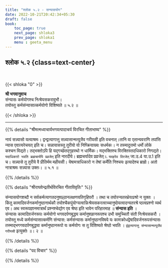 ```yaml
---
title: "श्लोक ५.२ - सन्यासयोग"
date: 2022-10-21T20:42:34+05:30
draft: false
book:
    toc_page: true
    next_page: shloka3
    prev_page: shloka1
    menu : geeta_menu
---
```




## श्लोक ५.२ {class=text-center}

<br/>

{{< shloka  "0"  >}}

**श्री भगवानुवाच**  
संन्यासः कर्मयोगश्च निःश्रेयसकरावुभौ।  
तयोस्तु कर्मसंन्यासात्कर्मयोगो विशिष्यते ॥ ५.२ ॥

{{< /shloka >}}

---


{{% details "श्रीमत्मध्वाचार्यभगवत्पादाचर्य विरचित  गीताभाष्य" %}}

नायं सन्न्यासो यत्याश्रमः। द्वन्द्वत्यागात्तु 
सन्न्यासान्मत्पूजैव गरीयसी इति वचनात्।तानि वा 
एतान्यवराणि तपांसि न्यास एवात्यरेचयत् इति च। 
सन्नायासस्तु तुरीयो यो निष्क्रियाख्यः सधर्मकः। 
न तस्मादुत्तमो धर्मो लोके कश्चन विद्यते। 
तद्भक्तोऽपि हि यद्गच्छेतद्गृहस्थो न धार्मिकः। 
मद्भक्तिश्च विरक्तिस्तदधिकारो निगद्यते। 
`यदाधिकारो भवति ब्रह्मचार्यपि प्रव्रजेत्` इति नारदीये। 
ब्रह्मचर्यादेव प्रव्रजेत् ৷৷. `यदहरेव विरजेत्` जा.उ.4 या.उ.1 इति च। 
सन्न्यासे तु तुरीये वै प्रीतिर्मम महीयसी। येषामत्राधिकारो न तेषां 
कर्मेति निश्चयः इत्यादेश्च ब्राह्मे। 
अतो नात्राश्रमः सन्न्यास उक्तः। ॥ ५.१ ॥

{{% /details %}}



{{% details "श्रीराघवेन्द्रतीर्थविरचित गीताविवृतिः" %}}

संन्यासयोगशब्दौ न सर्वकर्मत्यागतदनुषछ्ठानलक्षणयतिगृहिपरौ । तथा
च तयोरन्यतरथ्रेयःप्रश्रो न युक्तः । 
किंतु कामादिवर्जनकर्मानुष्ठानार्थकौ 
तयोश्चैकपुंयोग्यत्वान्निःश्रेयसकरत्वाच्चानुष्ठेयत्वादन्यतरश्रे ष्ठत्वप्रश्नो व्यर्थ एव। 
अथ स्वरूपज्ञानमात्रार्थं प्रश्नश्चेद्योग एव श्रेष्ठ 
इति भावेन परिहारमाह ॥ **संन्यास इति** ।  
संन्यासः कामादिवर्जनरूपः कर्मयोगो भगवदर्पणबुद्ध्य 
कर्मानुषछानरूपश्च उभौ समुच्चितौ संतौ निःश्रेयसकरौ । तयोस्तु मध्ये
कर्मसंन्यासात्कर्मणि संन्यास: कर्मसंन्यासः कर्मानुष्ठानविषये यः
कामक्रोधद्वेषादिवर्जनरूपसंन्यासः तस्माद्भगगवदर्पणबुद्ध्या 
कर्मानुष्ठानरूपो यः कर्मयोगः स तु विशिष्यते श्रेष्ठो भवति । 
`द्वंद्वत्यागात्तु संन्यासान्मत्पूजैव गरीयसी` इत्युक्तेः ॥। २ ॥


{{% /details %}}



{{% details "पद विचार" %}}


{{% /details %}}
